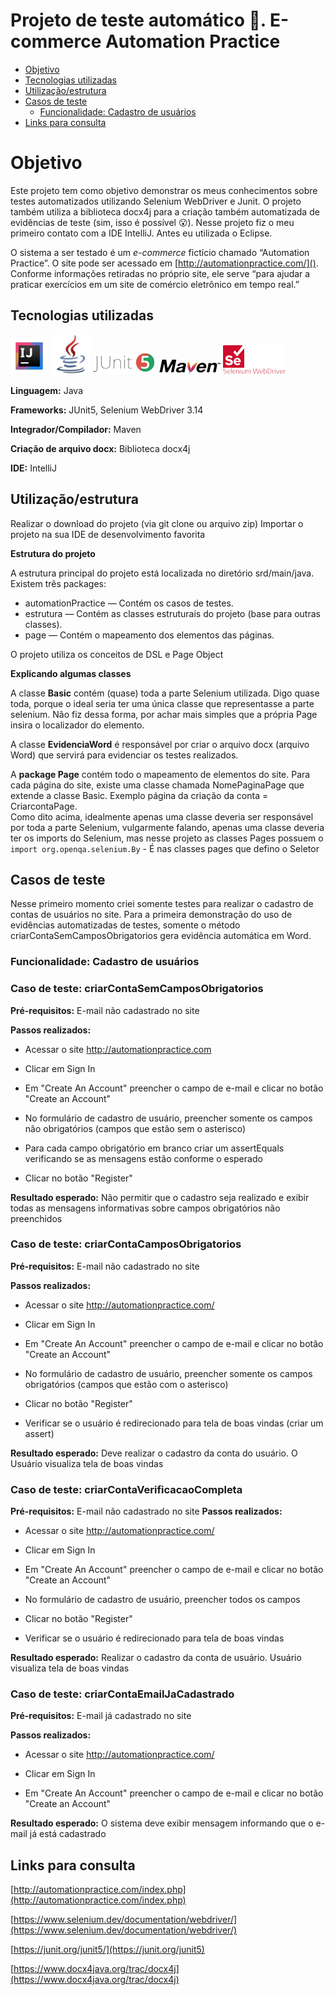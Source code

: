# Projeto de teste automático :robot:. E-commerce Automation Practice

<!--ts-->
* [Objetivo](#objetivo)
* [Tecnologias utilizadas](#tecnologia)
* [Utilização/estrutura](#utilizacao)
* [Casos de teste](#casos)
  * [Funcionalidade: Cadastro de usuários](#cadastroUsuarios)
* [Links para consulta](#link)
<!--te-->

# <a name="objetivo"></a>Objetivo

Este projeto tem como objetivo demonstrar os meus conhecimentos sobre testes automatizados 
utilizando Selenium WebDriver e Junit. O projeto também utiliza a biblioteca docx4j para a criação também automatizada de 
evidências de teste (sim, isso é possível :open_mouth:). Nesse projeto fiz o meu primeiro contato com a IDE IntelliJ. 
Antes eu utilizada o Eclipse. 

O sistema a ser testado é um _e-commerce_ fictício chamado “Automation Practice”. O site pode ser acessado em [http://automationpractice.com/]().
Conforme informações retiradas no próprio site, ele serve “para ajudar a praticar exercícios em um site de comércio eletrônico em tempo real.”

## <a name="tecnologia"></a>Tecnologias utilizadas
![IntelliJ](icon/IntelliJ.png)
![java](icon/java.png) 
![Junit](icon/Junit.png)
![Maven](icon/maven.png)
![Selenium](icon/seleniumWebDriver.png)


**Linguagem:** Java

**Frameworks:** JUnit5, Selenium WebDriver 3.14

**Integrador/Compilador:** Maven

**Criação de arquivo docx:** Biblioteca docx4j

**IDE:** IntelliJ

## <a name="utilizacao"></a>Utilização/estrutura

Realizar o download do projeto (via git clone ou arquivo zip)
Importar o projeto na sua IDE de desenvolvimento favorita

**Estrutura do projeto**

A estrutura principal do projeto está localizada no diretório srd/main/java. Existem três packages:
* automationPractice — Contém os casos de testes.
* estrutura — Contém as classes estruturais do projeto (base para outras classes).
* page — Contém o mapeamento dos elementos das páginas.

O projeto utiliza os conceitos de DSL e Page Object

**Explicando algumas classes**

  A classe **Basic** contém (quase) toda a parte Selenium utilizada. Digo quase toda, porque o 
ideal seria ter uma única classe que representasse a parte selenium. Não fiz dessa forma, 
por achar mais simples que a própria Page insira o localizador do elemento.  

  A classe **EvidenciaWord** é responsável por criar o arquivo docx (arquivo Word) que servirá para evidenciar 
os testes realizados. 
 
  A **package Page** contém todo o mapeamento de elementos do site. Para cada página do site, 
existe uma classe chamada NomePaginaPage que extende a classe Basic. Exemplo página da criação da conta = CriarcontaPage.  
Como dito acima, idealmente apenas uma classe deveria ser responsável por toda a parte Selenium, 
vulgarmente falando, apenas uma classe deveria ter os imports do Selenium, mas nesse projeto as classes 
Pages possuem o ```import org.openqa.selenium.By``` - É nas classes pages que defino o Seletor

## <a name="casos"></a>Casos de teste

Nesse primeiro momento criei somente testes para realizar o cadastro de contas de usuários no site.
Para a primeira demonstração do uso de evidências automatizadas de testes, 
somente o método criarContaSemCamposObrigatorios gera evidência automática em Word. 

### <a name="cadastroUsuarios"></a>Funcionalidade: Cadastro de usuários

### Caso de teste: criarContaSemCamposObrigatorios
**Pré-requisitos:** E-mail não cadastrado no site

**Passos realizados:** 
- Acessar o site http://automationpractice.com

- Clicar em Sign In

- Em "Create An Account" preencher o campo de e-mail e clicar no botão "Create an Account"

- No formulário de cadastro de usuário, preencher somente os campos 
não obrigatórios (campos que estão sem o asterisco)

- Para cada campo obrigatório em branco criar um assertEquals verificando se as mensagens estão conforme o esperado

- Clicar no botão "Register"

**Resultado esperado:** Não permitir que o cadastro seja realizado e exibir todas as 
mensagens informativas sobre campos obrigatórios não preenchidos 

### Caso de teste: criarContaCamposObrigatorios
**Pré-requisitos:** E-mail não cadastrado no site

**Passos realizados:**
- Acessar o site http://automationpractice.com/

- Clicar em Sign In

- Em "Create An Account" preencher o campo de e-mail e clicar no botão "Create an Account"

- No formulário de cadastro de usuário, preencher somente os campos
obrigatórios (campos que estão com o asterisco)

- Clicar no botão  "Register"

- Verificar se o usuário é redirecionado para tela de boas vindas (criar um assert)

**Resultado esperado:** Deve realizar o cadastro da conta do usuário. O Usuário visualiza tela de boas vindas

### Caso de teste: criarContaVerificacaoCompleta
**Pré-requisitos:** E-mail não cadastrado no site
**Passos realizados:**
- Acessar o site http://automationpractice.com/

- Clicar em Sign In

- Em "Create An Account" preencher o campo de e-mail e clicar no botão "Create an Account"

- No formulário de cadastro de usuário, preencher todos os campos 

- Clicar no botão  "Register"

- Verificar se o usuário é redirecionado para tela de boas vindas

**Resultado esperado:** Realizar o cadastro da conta de usuário. Usuário visualiza tela de boas vindas

### Caso de teste: criarContaEmailJaCadastrado
**Pré-requisitos:** E-mail já cadastrado no site

**Passos realizados:**
- Acessar o site http://automationpractice.com/

- Clicar em Sign In

- Em "Create An Account" preencher o campo de e-mail e clicar no botão "Create an Account"

**Resultado esperado:** O sistema deve exibir mensagem informando que o e-mail já está cadastrado

## <a name="link"></a>Links para consulta

[http://automationpractice.com/index.php](http://automationpractice.com/index.php)

[https://www.selenium.dev/documentation/webdriver/](https://www.selenium.dev/documentation/webdriver/)

[https://junit.org/junit5/](https://junit.org/junit5)

[https://www.docx4java.org/trac/docx4j](https://www.docx4java.org/trac/docx4j)


  


